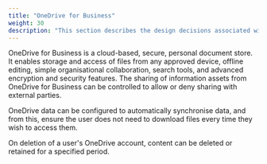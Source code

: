 ```yaml
---
title: "OneDrive for Business"
weight: 30
description: "This section describes the design decisions associated with OneDrive for Business for system(s) built using ASD's Blueprint for Secure Cloud."
---
```


OneDrive for Business is a cloud-based, secure, personal document store. It enables storage and access of files from any approved device, offline editing, simple organisational collaboration, search tools, and advanced encryption and security features. The sharing of information assets from OneDrive for Business can be controlled to allow or deny sharing with external parties.

OneDrive data can be configured to automatically synchronise data, and from this, ensure the user does not need to download files every time they wish to access them.

On deletion of a user's OneDrive account, content can be deleted or retained for a specified period.